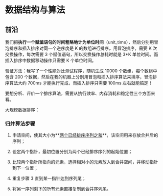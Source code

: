 # 数据结构与算法
## 前沿
我们把**执行一个赋值语句的时间粗略地计为单位时间**（unit_time），然后分别用冒泡排序和插入排序对同一个逆序度是 K 的数组进行排序。用冒泡排序，需要 K 次交换操作，每次需要 3 个赋值语句，所以交换操作总耗时就是 3*K 单位时间。而插入排序中数据移动操作只需要 K 个单位时间。

验证方法：我写了一个性能对比测试程序，随机生成 10000 个数组，每个数组中包含 200 个数据，然后在我的机器上分别用冒泡和插入排序算法来排序，冒泡排序算法大约 700ms 才能执行完成，而插入排序只需要 100ms 左右就能搞定！

要想分析、评价一个排序算法，需要从执行效率、内存消耗和稳定性三个方面来看。

大规模数据排序：

### 归并算法步骤

1. 申请空间，使其大小为**<u>两个已经排序序列之和</u>**，该空间用来存放合并后的序列；
  
2. 设定两个指针，最初位置分别为两个已经排序序列的起始位置；
  
3. 比较两个指针所指向的元素，选择相对小的元素放入到合并空间，并移动指针到下一位置；
  
4. 重复步骤 3 直到某一指针达到序列尾；
  
5. 将另一序列剩下的所有元素直接复制到合并序列尾。